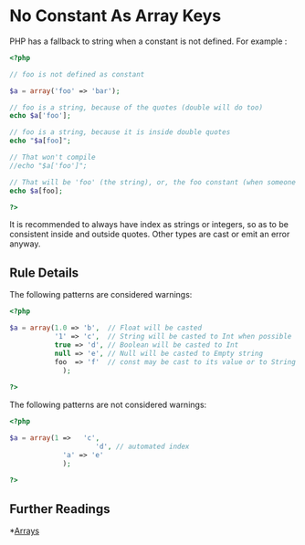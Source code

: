 <!-- PHP Manual -->
# No Constant As Array Keys

PHP has a fallback to string when a constant is not defined. For example : 

```php
<?php

// foo is not defined as constant 

$a = array('foo' => 'bar');

// foo is a string, because of the quotes (double will do too)
echo $a['foo'];

// foo is a string, because it is inside double quotes
echo "$a[foo]";

// That won't compile
//echo "$a['foo']";

// That will be 'foo' (the string), or, the foo constant (when someone defines it)
echo $a[foo];

?>
```
It is recommended to always have index as strings or integers, so as to be consistent inside and outside quotes. Other types are cast or emit an error anyway.

## Rule Details

The following patterns are considered warnings:

```php
<?php

$a = array(1.0 => 'b',  // Float will be casted
		   '1' => 'c',  // String will be casted to Int when possible
		   true => 'd', // Boolean will be casted to Int
		   null => 'e', // Null will be casted to Empty string
	  	   foo  => 'f'  // const may be cast to its value or to String
			 );
 
?>
```

The following patterns are not considered warnings:

```php
<?php

$a = array(1 =>   'c', 
				     'd', // automated index
			 'a' => 'e'
			 );
 
?>
```

<!--
### Options

## When Not To Use It
-->

## Further Readings
*[Arrays](http://php.net/manual/en/language.types.array.php)

